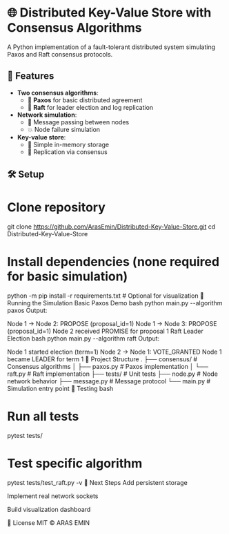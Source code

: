 # 🌐 Distributed Key-Value Store with Consensus Algorithms

A Python implementation of a fault-tolerant distributed system simulating Paxos and Raft consensus protocols.

## 📌 Features

- **Two consensus algorithms**:
  - 🧩 **Paxos** for basic distributed agreement
  - 🚢 **Raft** for leader election and log replication
- **Network simulation**:
  - 📨 Message passing between nodes
  - 💥 Node failure simulation
- **Key-value store**:
  - 🔑 Simple in-memory storage
  - 🔄 Replication via consensus

## 🛠️ Setup

# Clone repository
git clone https://github.com/ArasEmin/Distributed-Key-Value-Store.git
cd Distributed-Key-Value-Store

# Install dependencies (none required for basic simulation)
python -m pip install -r requirements.txt  # Optional for visualization
🚀 Running the Simulation
Basic Paxos Demo
bash
python main.py --algorithm paxos
Output:

Node 1 → Node 2: PROPOSE (proposal_id=1)
Node 1 → Node 3: PROPOSE (proposal_id=1)
Node 2 received PROMISE for proposal 1
Raft Leader Election
bash
python main.py --algorithm raft
Output:

Node 1 started election (term=1)
Node 2 → Node 1: VOTE_GRANTED
Node 1 became LEADER for term 1
📂 Project Structure
.
├── consensus/           # Consensus algorithms
│   ├── paxos.py         # Paxos implementation
│   └── raft.py          # Raft implementation
├── tests/               # Unit tests
├── node.py              # Node network behavior
├── message.py           # Message protocol
└── main.py              # Simulation entry point
🧪 Testing
bash
# Run all tests
pytest tests/

# Test specific algorithm
pytest tests/test_raft.py -v
🌟 Next Steps
Add persistent storage

Implement real network sockets

Build visualization dashboard

📜 License
MIT © ARAS EMIN
